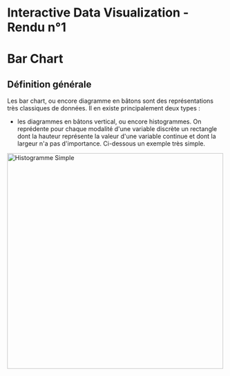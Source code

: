 # Interactive Data Visualization - Rendu n°1 

# Bar Chart

## Définition générale

Les bar chart, ou encore diagramme en bâtons sont des représentations très classiques de données. 
Il en existe principalement deux types :
* les diagrammes en bâtons vertical, ou encore histogrammes. On reprédente pour chaque modalité d'une variable discrète un rectangle dont la hauteur représente la valeur d'une variable continue et dont la largeur n'a pas d'importance. Ci-dessous un exemple très simple. 

<table border="0">
            <image src="http://www.itse.be/statistique2010/res/Fig_org_04.jpg" alt="Histogramme Simple" width="500" align="center">
</table>
